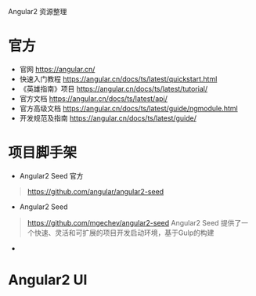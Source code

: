 Angular2 资源整理

# 官方
- 官网 https://angular.cn/ 
- 快速入门教程 https://angular.cn/docs/ts/latest/quickstart.html
- 《英雄指南》项目 https://angular.cn/docs/ts/latest/tutorial/
- 官方文档 https://angular.cn/docs/ts/latest/api/
- 官方高级文档 https://angular.cn/docs/ts/latest/guide/ngmodule.html
- 开发规范及指南 https://angular.cn/docs/ts/latest/guide/

# 项目脚手架
- Angular2 Seed 官方
> https://github.com/angular/angular2-seed

- Angular2 Seed
> https://github.com/mgechev/angular2-seed
Angular2 Seed 提供了一个快速、灵活和可扩展的项目开发启动环境，基于Gulp的构建
- 

# Angular2 UI


